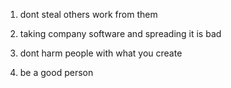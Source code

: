 1. dont steal others work from them

2. taking company software and spreading it is bad

3. dont harm people with what you create

4. be a good person